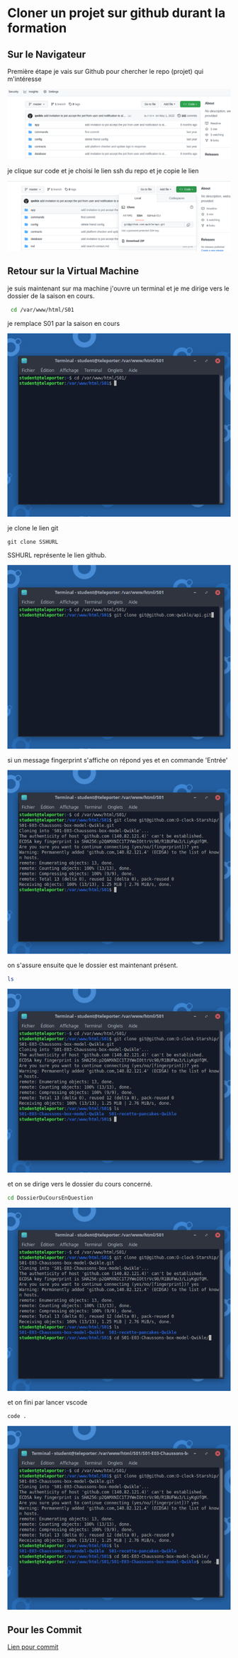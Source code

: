 # Cloner un projet sur github durant la formation

## Sur le Navigateur

Première étape je vais sur Github pour chercher le repo (projet) qui m'intéresse

![image](ressources/github-page.png)

je clique sur code et je choisi le lien ssh du repo et je copie le lien

![image](ressources/ssh.png)

## Retour sur la Virtual Machine

je suis maintenant sur ma machine j'ouvre un terminal et je me dirige vers le dossier de la saison en cours.


```bash
 cd /var/www/html/S01
 ```
 je remplace S01 par la saison en cours

![image](ressources/cd-var-html.png)

je clone le lien git 

```git
git clone SSHURL
```
SSHURL représente le lien github.

![image](ressources/clonage-ssh.png)


si un message fingerprint s'affiche on répond yes et en commande 'Entrée'

![image](ressources/validation.png)

on s'assure ensuite que le dossier est maintenant présent.

```bash
ls
```

![image](ressources/ls.png)


et on se dirige vers le dossier du cours concerné.

```bash
cd DossierDuCoursEnQuestion
```



![image](ressources/cd-folder.png)

et on fini par lancer vscode

```bash
code .
```

![image](ressources/vscode.png)


## Pour les Commit

[Lien pour commit](markdown/commit.md)